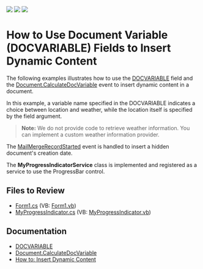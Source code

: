 <!-- default badges list -->
![](https://img.shields.io/endpoint?url=https://codecentral.devexpress.com/api/v1/VersionRange/128611442/22.2.3%2B)
[![](https://img.shields.io/badge/Open_in_DevExpress_Support_Center-FF7200?style=flat-square&logo=DevExpress&logoColor=white)](https://supportcenter.devexpress.com/ticket/details/E3099)
[![](https://img.shields.io/badge/📖_How_to_use_DevExpress_Examples-e9f6fc?style=flat-square)](https://docs.devexpress.com/GeneralInformation/403183)
<!-- default badges end -->
# How to Use Document Variable (DOCVARIABLE) Fields to Insert Dynamic Content

The following examples illustrates how to use the [DOCVARIABLE](https://docs.devexpress.com/OfficeFileAPI/15291/word-processing-document-api/fields/field-codes/docvariable) field and the [Document.CalculateDocVariable](hhttps://docs.devexpress.com/OfficeFileAPI/DevExpress.XtraRichEdit.API.Native.Document.CalculateDocumentVariable) event to insert dynamic content in a document.

In this example, a variable name specified in the DOCVARIABLE indicates a choice between location and weather, while the location itself is specified by the field argument.

> **Note:**
> We do not provide code to retrieve weather information. You can implement a custom weather information provider.

The [MailMergeRecordStarted](https://docs.devexpress.com/WindowsForms/DevExpress.XtraRichEdit.RichEditControl.MailMergeRecordStarted) event is handled to insert a hidden document's creation date.

The **MyProgressIndicatorService** class is implemented and registered as a service to use the ProgressBar control.

## Files to Review

* [Form1.cs](./CS/DocumentVariablesExample/Form1.cs) (VB: [Form1.vb](./VB/DocumentVariablesExample/Form1.vb))
* [MyProgressIndicator.cs](./CS/DocumentVariablesExample/MyProgressIndicator.cs) (VB: [MyProgressIndicator.vb](./VB/DocumentVariablesExample/MyProgressIndicator.vb))

## Documentation

* [DOCVARIABLE](https://docs.devexpress.com/OfficeFileAPI/15291/word-processing-document-api/fields/field-codes/docvariable)
* [Document.CalculateDocVariable](hhttps://docs.devexpress.com/OfficeFileAPI/DevExpress.XtraRichEdit.API.Native.Document.CalculateDocumentVariable)
* [How to: Insert Dynamic Content](https://docs.devexpress.com/OfficeFileAPI/401197/word-processing-document-api/examples/text/how-to-insert-dynamic-content)